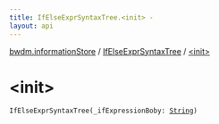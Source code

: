 ```yaml
---
title: IfElseExprSyntaxTree.<init> - 
layout: api
---
```


<div class='api-docs-breadcrumbs'><a href="../index.html">bwdm.informationStore</a> / <a href="index.html">IfElseExprSyntaxTree</a> / <a href="./-init-.html">&lt;init&gt;</a></div>

# &lt;init&gt;

<div class="signature"><code><span class="identifier">IfElseExprSyntaxTree</span><span class="symbol">(</span><span class="parameterName" id="bwdm.informationStore.IfElseExprSyntaxTree$<init>(kotlin.String)/_ifExpressionBoby">_ifExpressionBoby</span><span class="symbol">:</span>&nbsp;<a href="https://kotlinlang.org/api/latest/jvm/stdlib/kotlin/-string/index.html"><span class="identifier">String</span></a><span class="symbol">)</span></code></div>

